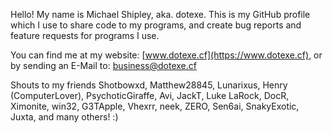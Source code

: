 Hello! My name is Michael Shipley, aka. dotexe. This is my GitHub profile which I use to share code to my programs, and create bug reports and feature requests for programs I use.

You can find me at my website: [www.dotexe.cf](https://www.dotexe.cf), or by sending an E-Mail to: [business@dotexe.cf](mailto:business@dotexe.cf)

Shouts to my friends Shotbowxd, Matthew28845, Lunarixus, Henry (ComputerLover), PsychoticGiraffe, Avi, JackT, Luke LaRock, DocR, Ximonite, win32, G3TApple, Vhexrr, neek, ZERO, Sen6ai, SnakyExotic, Juxta, and many others! :)

<!--
**dotexe1337/dotexe1337** is a ✨ _special_ ✨ repository because its `README.md` (this file) appears on your GitHub profile.

Here are some ideas to get you started:

- 🔭 I’m currently working on ...
- 🌱 I’m currently learning ...
- 👯 I’m looking to collaborate on ...
- 🤔 I’m looking for help with ...
- 💬 Ask me about ...
- 📫 How to reach me: ...
- 😄 Pronouns: ...
- ⚡ Fun fact: ...
-->
